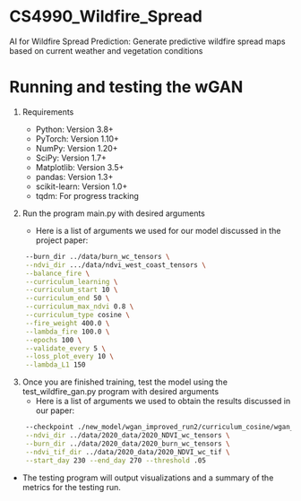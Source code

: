 # CS4990_Wildfire_Spread
AI for Wildfire Spread Prediction: Generate predictive wildfire spread maps based on current weather and vegetation conditions

# Running and testing the wGAN
1. Requirements 
    - Python: Version 3.8+
    - PyTorch: Version 1.10+
    - NumPy: Version 1.20+
    - SciPy: Version 1.7+
    - Matplotlib: Version 3.5+
    - pandas: Version 1.3+
    - scikit-learn: Version 1.0+
    - tqdm: For progress tracking

2. Run the program main.py with desired arguments 
    - Here is a list of arguments we used for our model discussed in the project paper:
```bash
    --burn_dir ../data/burn_wc_tensors \
    --ndvi_dir .../data/ndvi_west_coast_tensors \
    --balance_fire \
    --curriculum_learning \
    --curriculum_start 10 \
    --curriculum_end 50 \
    --curriculum_max_ndvi 0.8 \
    --curriculum_type cosine \
    --fire_weight 400.0 \
    --lambda_fire 100.0 \
    --epochs 100 \
    --validate_every 5 \
    --loss_plot_every 10 \
    --lambda_L1 150
```
3. Once you are finished training, test the model using the test_wildfire_gan.py program with desired arguments
    - Here is a list of arguments we used to obtain the results discussed in our paper:

```bash
    --checkpoint ./new_model/wgan_improved_run2/curriculum_cosine/wgan_ndvi_improved_checkpoint_epoch_100.pt \
    --ndvi_dir ../data/2020_data/2020_NDVI_wc_tensors \
    --burn_dir ../data/2020_data/2020_burn_wc_tensors \
    --ndvi_tif_dir ../data/2020_data/2020_NDVI_wc_tif \
    --start_day 230 --end_day 270 --threshold .05
```
- The testing program will output visualizations and a summary of the metrics for the testing run.

